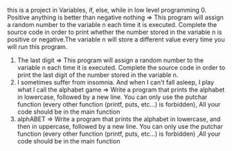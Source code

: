 this is a project in Variables, if, else, while in low level programming
0. Positive anything is better than negative nothing => This program will assign a random number to the variable n each time it is executed. Complete the source code in order to print whether the number stored in the variable n is positive or negative.The variable n will store a different value every time you will run this program.
1. The last digit => This program will assign a random number to the variable n each time it is executed. Complete the source code in order to print the last digit of the number stored in the variable n.
2. I sometimes suffer from insomnia. And when I can't fall asleep, I play what I call the alphabet game => Write a program that prints the alphabet in lowercase, followed by a new line. You can only use the putchar function (every other function (printf, puts, etc…) is forbidden), All your code should be in the main function
3. alphABET => Write a program that prints the alphabet in lowercase, and then in uppercase, followed by a new line. You can only use the putchar function (every other function (printf, puts, etc…) is forbidden) ,All your code should be in the main function
